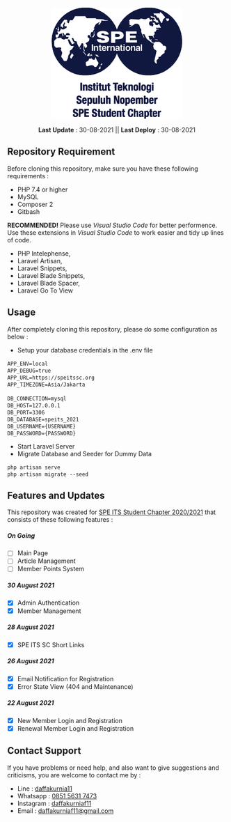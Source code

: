 <p align="center"><a href="https://speitssc.org/" target="_blank"><img src="./public/img/logo.png" width="300"></a></p>
<p align="center">
<strong>Last Update</strong> : 30-08-2021 ||
<strong>Last Deploy</strong> : 30-08-2021
</p>

## Repository Requirement

Before cloning this repository, make sure you have these following requirements :

-   PHP 7.4 or higher
-   MySQL
-   Composer 2
-   Gitbash

<strong>RECOMMENDED!</strong> Please use <em>Visual Studio Code</em> for better performence.
Use these extensions in <em>Visual Studio Code</em> to work easier and tidy up lines of code.

-   PHP Intelephense,
-   Laravel Artisan,
-   Laravel Snippets,
-   Laravel Blade Snippets,
-   Laravel Blade Spacer,
-   Laravel Go To View

## Usage

After completely cloning this repository, please do some configuration as below :

-   Setup your database credentials in the .env file

```
APP_ENV=local
APP_DEBUG=true
APP_URL=https://speitssc.org
APP_TIMEZONE=Asia/Jakarta

DB_CONNECTION=mysql
DB_HOST=127.0.0.1
DB_PORT=3306
DB_DATABASE=speits_2021
DB_USERNAME={USERNAME}
DB_PASSWORD={PASSWORD}
```

-   Start Laravel Server
-   Migrate Database and Seeder for Dummy Data

```
php artisan serve
php artisan migrate --seed
```

## Features and Updates

This repository was created for <a href="https://speitssc.org/" target="_blank">SPE ITS Student Chapter 2020/2021</a> that consists of these following features :

##### On Going

-   [ ] Main Page
-   [ ] Article Management
-   [ ] Member Points System

##### 30 August 2021

-   [x] Admin Authentication
-   [x] Member Management

##### 28 August 2021

-   [x] SPE ITS SC Short Links

##### 26 August 2021

-   [x] Email Notification for Registration
-   [x] Error State View (404 and Maintenance)

##### 22 August 2021

-   [x] New Member Login and Registration
-   [x] Renewal Member Login and Registration

## Contact Support

If you have problems or need help, and also want to give suggestions and criticisms, you are welcome to contact me by :

-   Line : <a href="http://line.me/ti/p/~daffakurnia11">daffakurnia11</a>
-   Whatsapp : <a href="https://wa.me/6285156317473">0851 5631 7473</a>
-   Instagram : <a href="https://www.instagram.com/daffakurniaf11/">daffakurniaf11</a>
-   Email : <a href="mailto:daffakurniaf11@gmail.com">daffakurniaf11@gmail.com</a>
